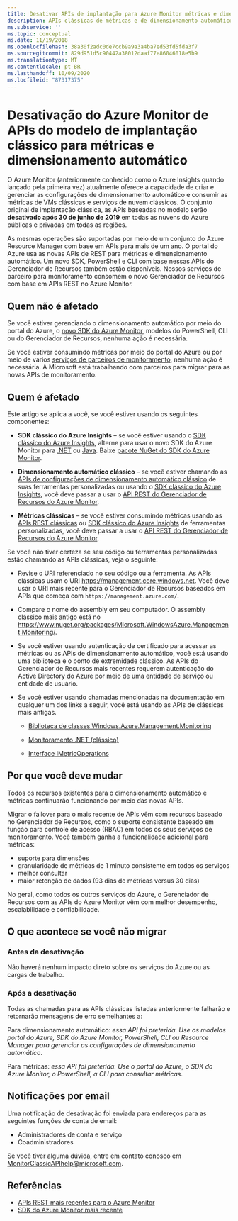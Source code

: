 ```yaml
---
title: Desativar APIs de implantação para Azure Monitor métricas e dimensionamento automático
description: APIs clássicas de métricas e de dimensionamento automático, também chamadas de Gerenciamento de Serviços do Azure (ASM) ou modelo de implantação RDFE sendo desativado
ms.subservice: ''
ms.topic: conceptual
ms.date: 11/19/2018
ms.openlocfilehash: 38a30f2adc0de7ccb9a9a3a4ba7ed53fd5fda3f7
ms.sourcegitcommit: 829d951d5c90442a38012daaf77e86046018e5b9
ms.translationtype: MT
ms.contentlocale: pt-BR
ms.lasthandoff: 10/09/2020
ms.locfileid: "87317375"
---
```

# <a name="azure-monitor-retirement-of-classic-deployment-model-apis-for-metrics-and-autoscale"></a>Desativação do Azure Monitor de APIs do modelo de implantação clássico para métricas e dimensionamento automático

O Azure Monitor (anteriormente conhecido como o Azure Insights quando lançado pela primeira vez) atualmente oferece a capacidade de criar e gerenciar as configurações de dimensionamento automático e consumir as métricas de VMs clássicas e serviços de nuvem clássicos. O conjunto original de implantação clássica, as APIs baseadas no modelo serão **desativado após 30 de junho de 2019** em todas as nuvens do Azure públicas e privadas em todas as regiões.   

As mesmas operações são suportadas por meio de um conjunto do Azure Resource Manager com base em APIs para mais de um ano. O portal do Azure usa as novas APIs de REST para métricas e dimensionamento automático. Um novo SDK, PowerShell e CLI com base nessas APIs do Gerenciador de 
Recursos também estão disponíveis. Nossos serviços de parceiro para monitoramento consomem o novo Gerenciador de Recursos com base em APIs REST no Azure Monitor.  

## <a name="who-is-not-affected"></a>Quem não é afetado

Se você estiver gerenciando o dimensionamento automático por meio do portal do Azure, o [novo SDK do Azure Monitor](https://www.nuget.org/packages/Microsoft.Azure.Management.Monitor/), modelos do PowerShell, CLI ou do Gerenciador de Recursos, nenhuma ação é necessária.  

Se você estiver consumindo métricas por meio do portal do Azure ou por meio de vários [serviços de parceiros de monitoramento](./partners.md), nenhuma ação é necessária. A Microsoft está trabalhando com parceiros para migrar para as novas APIs de monitoramento.

## <a name="who-is-affected"></a>Quem é afetado

Este artigo se aplica a você, se você estiver usando os seguintes componentes:

- **SDK clássico do Azure Insights** – se você estiver usando o [SDK clássico do Azure Insights](https://www.nuget.org/packages/Microsoft.WindowsAzure.Management.Monitoring/), alterne para usar o novo SDK do Azure Monitor para [.NET](https://github.com/azure/azure-libraries-for-net#download) ou [Java](https://github.com/azure/azure-libraries-for-java#download). Baixe [pacote NuGet do SDK do Azure Monitor](https://www.nuget.org/packages/Microsoft.Azure.Management.Monitor/).

- **Dimensionamento automático clássico** – se você estiver chamando as [APIs de configurações de dimensionamento automático clássico](/previous-versions/azure/reference/mt348562(v=azure.100)) de suas ferramentas personalizadas ou usando o [SDK clássico do Azure Insights](https://www.nuget.org/packages/Microsoft.WindowsAzure.Management.Monitoring/), você deve passar a usar o [ API REST do Gerenciador de Recursos do Azure Monitor](/rest/api/monitor/autoscalesettings).

- **Métricas clássicas** – se você estiver consumindo métricas usando as [APIs REST clássicas](/previous-versions/azure/reference/dn510374(v=azure.100)) ou [SDK clássico do Azure Insights](https://www.nuget.org/packages/Microsoft.WindowsAzure.Management.Monitoring/) de ferramentas personalizadas, você deve passar a usar o [ API REST do Gerenciador de Recursos do Azure Monitor](/rest/api/monitor/autoscalesettings). 

Se você não tiver certeza se seu código ou ferramentas personalizadas estão chamando as APIs clássicas, veja o seguinte:

- Revise o URI referenciado no seu código ou a ferramenta. As APIs clássicas usam o URI https://management.core.windows.net. Você deve usar o URI mais recente para o Gerenciador de Recursos baseados em APIs que começa com `https://management.azure.com/`.

- Compare o nome do assembly em seu computador. O assembly clássico mais antigo está no https://www.nuget.org/packages/Microsoft.WindowsAzure.Management.Monitoring/.

- Se você estiver usando autenticação de certificado para acessar as métricas ou as APIs de dimensionamento automático, você está usando uma biblioteca e o ponto de extremidade clássico. As APIs do Gerenciador de Recursos mais recentes requerem autenticação do Active Directory do Azure por meio de uma entidade de serviço ou entidade de usuário.

- Se você estiver usando chamadas mencionadas na documentação em qualquer um dos links a seguir, você está usando as APIs de clássicas mais antigas.

  - [Biblioteca de classes Windows.Azure.Management.Monitoring](/previous-versions/azure/dn510414(v=azure.100))

  - [Monitoramento .NET (clássico)](/previous-versions/azure/reference/mt348562(v%3dazure.100))

  - [Interface IMetricOperations](/previous-versions/azure/reference/dn802395(v%3dazure.100))

## <a name="why-you-should-switch"></a>Por que você deve mudar

Todos os recursos existentes para o dimensionamento automático e métricas continuarão funcionando por meio das novas APIs.  

Migrar o failover para o mais recente de APIs vêm com recursos baseado no Gerenciador de Recursos, como o suporte consistente baseado em função para controle de acesso (RBAC) em todos os seus serviços de monitoramento. Você também ganha a funcionalidade adicional para métricas: 

- suporte para dimensões
- granularidade de métricas de 1 minuto consistente em todos os serviços 
- melhor consultar
- maior retenção de dados (93 dias de métricas versus 30 dias) 

No geral, como todos os outros serviços do Azure, o Gerenciador de Recursos com as APIs do Azure Monitor vêm com melhor desempenho, escalabilidade e confiabilidade. 

## <a name="what-happens-if-you-do-not-migrate"></a>O que acontece se você não migrar

### <a name="before-retirement"></a>Antes da desativação

Não haverá nenhum impacto direto sobre os serviços do Azure ou as cargas de trabalho.  

### <a name="after-retirement"></a>Após a desativação

Todas as chamadas para as APIs clássicas listadas anteriormente falharão e retornarão mensagens de erro semelhantes a:

Para dimensionamento automático: *essa API foi preterida. Use os modelos portal do Azure, SDK do Azure Monitor, PowerShell, CLI ou Resource Manager para gerenciar as configurações de dimensionamento automático*.  

Para métricas: *essa API foi preterida. Use o portal do Azure, o SDK do Azure Monitor, o PowerShell, a CLI para consultar métricas*.

## <a name="email-notifications"></a>Notificações por email

Uma notificação de desativação foi enviada para endereços para as seguintes funções de conta de email: 

- Administradores de conta e serviço
- Coadministradores  

Se você tiver alguma dúvida, entre em contato conosco em MonitorClassicAPIhelp@microsoft.com.  

## <a name="references"></a>Referências

- [APIs REST mais recentes para o Azure Monitor](/rest/api/monitor/) 
- [SDK do Azure Monitor mais recente](https://www.nuget.org/packages/Microsoft.Azure.Management.Monitor/)

